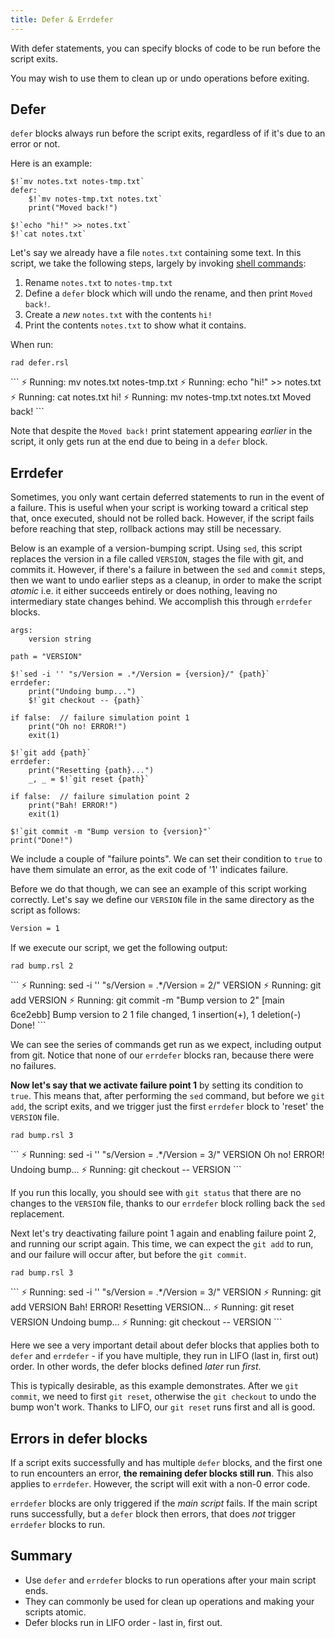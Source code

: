 ```yaml
---
title: Defer & Errdefer
---
```


With defer statements, you can specify blocks of code to be run before the script exits.

You may wish to use them to clean up or undo operations before exiting.

## Defer

`defer` blocks always run before the script exits, regardless of if it's due to an error or not.

Here is an example:

```rad title="defer.rsl"
$!`mv notes.txt notes-tmp.txt`
defer:
    $!`mv notes-tmp.txt notes.txt`
    print("Moved back!")

$!`echo "hi!" >> notes.txt`
$!`cat notes.txt`
```

Let's say we already have a file `notes.txt` containing some text. In this script, we take the following steps, largely by invoking [shell commands](./shell-commands.md):

1. Rename `notes.txt` to `notes-tmp.txt`
2. Define a `defer` block which will undo the rename, and then print `Moved back!`.
3. Create a *new* `notes.txt` with the contents `hi!`
4. Print the contents `notes.txt` to show what it contains.

When run:

```shell
rad defer.rsl
```

<div class="result">
```
⚡️ Running: mv notes.txt notes-tmp.txt
⚡️ Running: echo "hi!" >> notes.txt
⚡️ Running: cat notes.txt
hi!
⚡️ Running: mv notes-tmp.txt notes.txt
Moved back!
```
</div>

Note that despite the `Moved back!` print statement appearing *earlier* in the script, it only gets run at the end due to being in a `defer` block.

## Errdefer

Sometimes, you only want certain deferred statements to run in the event of a failure.
This is useful when your script is working toward a critical step that, once executed, should not be rolled back.
However, if the script fails before reaching that step, rollback actions may still be necessary.

Below is an example of a version-bumping script. Using `sed`, this script replaces the version in a file called `VERSION`, stages the file with git,
and commits it. However, if there's a failure in between the `sed` and `commit` steps, then we want to undo earlier steps as a cleanup, in order to
make the script *atomic* i.e. it either succeeds entirely or does nothing, leaving no intermediary state changes behind. We accomplish this through `errdefer` blocks. 

```rad title="bump.rsl"
args:
    version string

path = "VERSION"

$!`sed -i '' "s/Version = .*/Version = {version}/" {path}`
errdefer:
    print("Undoing bump...")
    $!`git checkout -- {path}`

if false:  // failure simulation point 1
    print("Oh no! ERROR!")
    exit(1)

$!`git add {path}`
errdefer:
    print("Resetting {path}...")
    _, _ = $!`git reset {path}`

if false:  // failure simulation point 2
    print("Bah! ERROR!")
    exit(1)

$!`git commit -m "Bump version to {version}"`
print("Done!")
```

We include a couple of "failure points". We can set their condition to `true` to have them simulate an error, as the exit code of '1' indicates failure.

Before we do that though, we can see an example of this script working correctly. Let's say we define our `VERSION` file in the same directory as the script as follows:

```txt title="VERSION"
Version = 1
```

If we execute our script, we get the following output:

```shell
rad bump.rsl 2
```

<div class="result">
```
⚡️ Running: sed -i '' "s/Version = .*/Version = 2/" VERSION
⚡️ Running: git add VERSION
⚡️ Running: git commit -m "Bump version to 2"
[main 6ce2ebb] Bump version to 2
 1 file changed, 1 insertion(+), 1 deletion(-)
Done!
```
</div>

We can see the series of commands get run as we expect, including output from git. Notice that none of our `errdefer` blocks ran, because there were no failures.

**Now let's say that we activate failure point 1** by setting its condition to `true`. This means that, after performing the `sed` command, but before we `git add`, the script exits, and we trigger just the first `errdefer` block to 'reset' the `VERSION` file.

```shell
rad bump.rsl 3
```

<div class="result">
```
⚡️ Running: sed -i '' "s/Version = .*/Version = 3/" VERSION
Oh no! ERROR!
Undoing bump...
⚡️ Running: git checkout -- VERSION
```
</div>

If you run this locally, you should see with `git status` that there are no changes to the `VERSION` file, thanks to our `errdefer` block rolling back the `sed` replacement.

Next let's try deactivating failure point 1 again and enabling failure point 2, and running our script again. This time, we can expect the `git add` to run, and our failure will occur after, but before the `git commit`.

```shell
rad bump.rsl 3
```

<div class="result">
```
⚡️ Running: sed -i '' "s/Version = .*/Version = 3/" VERSION
⚡️ Running: git add VERSION
Bah! ERROR!
Resetting VERSION...
⚡️ Running: git reset VERSION
Undoing bump...
⚡️ Running: git checkout -- VERSION
```
</div>

Here we see a very important detail about defer blocks that applies both to `defer` and `errdefer` - if you have multiple, they run in LIFO (last in, first out) order. In other words, the defer blocks defined *later* run *first*.

This is typically desirable, as this example demonstrates. After we `git commit`, we need to first `git reset`, otherwise the `git checkout` to undo the bump won't work. Thanks to LIFO, our `git reset` runs first and all is good.

## Errors in defer blocks

If a script exits successfully and has multiple `defer` blocks, and the first one to run encounters an error, **the remaining defer blocks still run**. This also applies to `errdefer`. However, the script will exit with a non-0 error code.

`errdefer` blocks are only triggered if the *main script* fails. If the main script runs successfully, but a `defer` block then errors, that does *not* trigger `errdefer` blocks to run.

## Summary

- Use `defer` and `errdefer` blocks to run operations after your main script ends.
- They can commonly be used for clean up operations and making your scripts atomic.
- Defer blocks run in LIFO order - last in, first out.

[//]: # (todo next? or end guide?)
